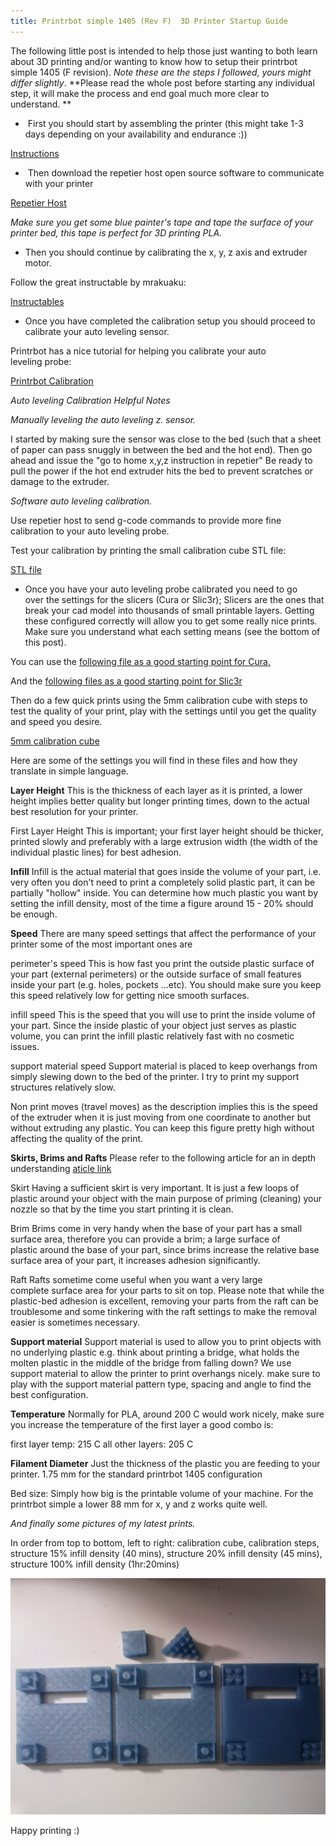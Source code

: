 ```yaml
---
title: Printrbot simple 1405 (Rev F)  3D Printer Startup Guide
---
```


The following little post is intended to help those just wanting to both learn
about 3D printing and/or wanting to know how to setup their printrbot simple
1405 (F revision). _Note these are the steps I followed, yours might differ
slightly_. **Please read the whole post before starting any individual step, it
will make the process and end goal much more clear to understand. **
    
*  First you should start by assembling the printer (this might take 1-3 days 
depending on your availability and endurance :))

[Instructions](http://help.printrbot.com/Guide/Simple+Maker%27s+Edition+%281405%29+with+Rev+F+Printrboard/157)

*  Then download the repetier host open source software to communicate with your printer

[Repetier Host](http://www.repetier.com/documentation/repetier-host/)

_Make sure you get some blue painter's tape and tape the surface of your 
printer bed, this tape is perfect for 3D printing PLA._

* Then you should continue by calibrating the x, y, z axis and extruder motor.

Follow the great instructable by mrakuaku:

[Instructables](http://www.instructables.com/id/Calibrating-your-3D-printer-using-minimal-filament/)

* Once you have completed the calibration setup you should proceed to 
calibrate your auto leveling sensor.

Printrbot has a nice tutorial for helping you calibrate your auto leveling probe:

[Printrbot Calibration](http://help.printrbot.com/Guide/4.+Using+Cura+to+Set+Up+Your+Auto-Leveling+Probe+and+Create+Your+First+Print/190)

_Auto leveling Calibration Helpful Notes_

_Manually leveling the auto leveling z. sensor._

I started by making sure the sensor was close to the bed (such that a sheet of
paper can pass snuggly in between the bed and the hot end). Then go ahead and
issue the "go to home x,y,z instruction in repetier" Be ready to pull the power
if the hot end extruder hits the bed to prevent scratches or damage to the
extruder.

_Software auto leveling calibration._

Use repetier host to send g-code commands to provide more fine calibration to
your auto leveling probe.

Test your calibration by printing the small calibration cube STL file:

[STL file](/assets/2015-02-18-printrbot-simple-1405-rev-f-3d-printer-startup-guide_1.stl)

* Once you have your auto leveling probe calibrated you need to go over the 
settings for the slicers (Cura or Slic3r); Slicers are the ones that break 
your cad model into thousands of small printable layers. Getting these 
configured correctly will allow you to get some really nice prints. Make 
sure you understand what each setting means (see the bottom of this post).

You can use the 
[following file as a good starting point for Cura.](https://github.com/Osohm/water_filtration_system/tree/master/freecad/stackable_canister_filter/slicers/curaengine) 

And the [following files as a good starting point for Slic3r](https://github.com/Osohm/water_filtration_system/tree/master/freecad/stackable_canister_filter/slicers/slic3r)

Then do a few quick prints using the 5mm calibration cube with steps to test the
quality of your print, play with the settings until you get the quality and
speed you desire.

[5mm calibration cube](http://www.thingiverse.com/thing:24238)

Here are some of the settings you will find in these files and how they
translate in simple language.

**Layer Height** This is the thickness of each layer as it is printed, a lower
height implies better quality but longer printing times, down to the actual best
resolution for your printer.

First Layer Height This is important; your first layer height should be thicker,
printed slowly and preferably with a large extrusion width (the width of the
individual plastic lines) for best adhesion.

**Infill** Infill is the actual material that goes inside the volume of your
part, i.e. very often you don't need to print a completely solid plastic
part, it can be partially "hollow" inside. You can determine how much plastic
you want by setting the infill density, most of the time a figure around 15 -
20% should be enough.

**Speed** There are many speed settings that affect the performance of your
printer some of the most important ones are

perimeter's speed This is how fast you print the outside plastic surface of your
part (external perimeters) or the outside surface of small features inside your
part (e.g. holes, pockets ...etc). You should make sure you keep this
speed relatively low for getting nice smooth surfaces.

infill speed This is the speed that you will use to print the inside volume of
your part. Since the inside plastic of your object just serves as plastic
volume, you can print the infill plastic relatively fast with no cosmetic
issues.

support material speed Support material is placed to keep overhangs from simply
slewing down to the bed of the printer. I try to print my support
structures relatively slow.

Non print moves (travel moves) as the description implies this is the speed of
the extruder when it is just moving from one coordinate to another but without
extruding any plastic. You can keep this figure pretty high without affecting
the quality of the print.

**Skirts, Brims and Rafts** Please refer to the following article for an in
depth understanding
[aticle link](https://www.simplify3d.com/support/tutorials/rafts-skirts-and-brims/)

Skirt Having a sufficient skirt is very important. It is just a few loops of
plastic around your object with the main purpose of priming (cleaning) your
nozzle so that by the time you start printing it is clean.

Brim Brims come in very handy when the base of your part has a small
surface area, therefore you can provide a brim; a large surface of
plastic around the base of your part, since brims increase the relative base
surface area of your part, it increases adhesion significantly.

Raft Rafts sometime come useful when you want a very large complete surface area
for your parts to sit on top. Please note that while the plastic-bed adhesion is
excellent, removing your parts from the raft can be troublesome and some
tinkering with the raft settings to make the removal easier is sometimes
necessary.

**Support material** Support material is used to allow you to print objects with
no underlying plastic e.g. think about printing a bridge, what holds the molten
plastic in the middle of the bridge from falling down? We use support material
to allow the printer to print overhangs nicely. make sure to play with the
support material pattern type, spacing and angle to find the best configuration.

**Temperature** Normally for PLA, around 200 C would work nicely, make sure you
increase the temperature of the first layer a good combo is:

first layer temp: 215 C all other layers: 205 C

**Filament Diameter** Just the thickness of the plastic you are feeding to your
printer. 1.75 mm for the standard printrbot 1405 configuration

Bed size: Simply how big is the printable volume of your machine. For the
printrbot simple a lower 88 mm for x, y and z works quite well.

_And finally some pictures of my latest prints._

In order from top to bottom, left to right: calibration cube, calibration steps,
structure 15% infill density (40 mins), structure 20% infill density (45 mins),
structure 100% infill density (1hr:20mins)

![Some of my 3D printed parts.](/assets/2015-02-18-printrbot-simple-1405-rev-f-3d-printer-startup-guide_2.jpg)

Happy printing :)
